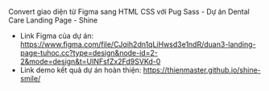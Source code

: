 Convert giao diện từ Figma sang HTML CSS với Pug Sass - Dự án Dental Care Landing Page - Shine
- Link Figma của dự án: https://www.figma.com/file/CJqih2dn1qLiHwsd3e1ndR/duan3-landing-page-tuhoc.cc?type=design&node-id=2-2&mode=design&t=UINFsfZx2Fd9SVKd-0
- Link demo kết quả dự án hoàn thiện: https://thienmaster.github.io/shine-smile/
